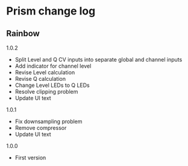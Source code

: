 # Prism change log

## Rainbow

1.0.2
* Split Level and Q CV inputs into separate global and channel inputs
* Add indicator for channel level
* Revise Level calculation
* Revise Q calculation
* Change Level LEDs to Q LEDs
* Resolve clipping problem
* Update UI text

1.0.1 

* Fix downsampling problem
* Remove compressor
* Update UI text

1.0.0

* First version